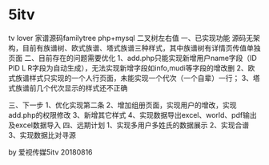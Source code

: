 # 5itv
tv lover
家谱源码familytree
php+mysql 二叉树左右值
一、已实现功能
源码无架构，目前有族谱树、欧式族谱、塔式族谱三种样式，其中族谱树有详情页传值单独页面
二、目前存在的问题需要优化
1、add.php只能实现新增用户name字段（ID PID L R字段为自动生成），无法实现新增字段如info,mudi等字段的增改删
2、欧式族谱样式只实现的一个人行页面，未能实现一个代次（一个自辈）一行；
3、塔式族谱前几个代次显示的样式还不正确

三、下一步
1、优化实现第二条
2、增加组册页面，实现用户的增改，实现add.php的权限修改
3、新增其它样式
4、实现数据导出excel、world、pdf输出及excel数据导入
四、远期计划
1、实现多用户多姓氏的数据展示
2、实现合谱
3、实现数据比对寻源

by 爱视传媒5itv 20180816
